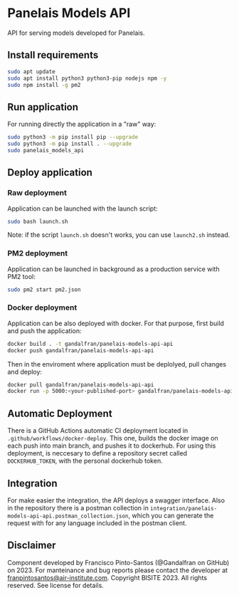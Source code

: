 # Panelais Models API

API for serving models developed for Panelais.


## Install requirements

```bash
sudo apt update
sudo apt install python3 python3-pip nodejs npm -y
sudo npm install -g pm2
```

## Run application

For running directly the application in a "raw" way:

```bash
sudo python3 -m pip install pip --upgrade
sudo python3 -m pip install . --upgrade
sudo panelais_models_api
```

## Deploy application

### Raw deployment

Application can be launched with the launch script:

```bash
sudo bash launch.sh
```

Note: if the script `launch.sh` doesn't works, you can use `launch2.sh` instead.

### PM2 deployment

Application can be launched in background as a production service with PM2 tool:

```bash
sudo pm2 start pm2.json
```

### Docker deployment

Application can be also deployed with docker. For that purpose, first build and push the application:

```bash
docker build . -t gandalfran/panelais-models-api-api
docker push gandalfran/panelais-models-api-api
```

Then in the enviroment where application must be deplolyed, pull changes and deploy:

```bash
docker pull gandalfran/panelais-models-api-api
docker run -p 5000:<your-published-port> gandalfran/panelais-models-api-api
```

## Automatic Deployment

There is a GitHub Actions automatic CI deployment located in `.github/workflows/docker-deploy`. This one, builds the docker image on each push into main branch, and pushes it to dockerhub. For using this deployment, is neccesary to define a repository secret called `DOCKERHUB_TOKEN`, with the personal dockerhub token.

## Integration

For make easier the integration, the API deploys a swagger interface. Also in the repository there is a postman collection in `integration/panelais-models-api-api.postman_collection.json`, which you can generate the request with for any language included in the postman client.

## Disclaimer

Component developed by Francisco Pinto-Santos (@Gandalfran on GitHub) on 2023. For manteinance and bug reports please contact the developer at franpintosantos@air-institute.com.
Copyright BISITE 2023. All rights reserved. See license for details.

